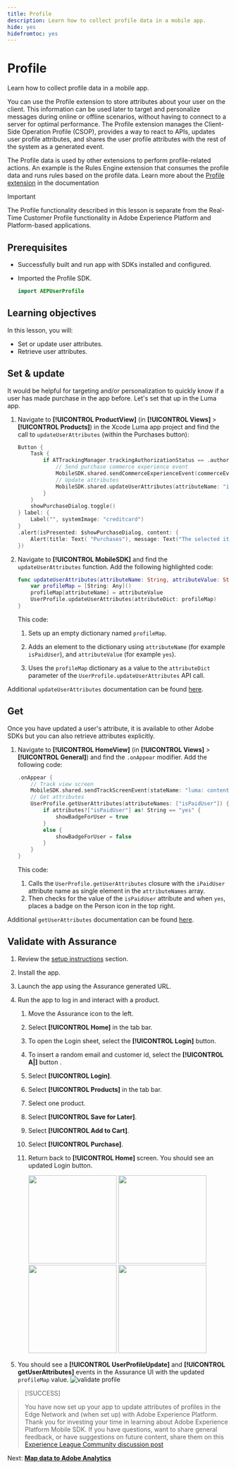 ```yaml
---
title: Profile
description: Learn how to collect profile data in a mobile app.
hide: yes
hidefromtoc: yes
---
```

# Profile

Learn how to collect profile data in a mobile app.

You can use the Profile extension to store attributes about your user on the client. This information can be used later to target and personalize messages during online or offline scenarios, without having to connect to a server for optimal performance. The Profile extension manages the Client-Side Operation Profile (CSOP), provides a way to react to APIs, updates user profile attributes, and shares the user profile attributes with the rest of the system as a generated event.

The Profile data is used by other extensions to perform profile-related actions. An example is the Rules Engine extension that consumes the profile data and runs rules based on the profile data. Learn more about the [Profile extension](https://developer.adobe.com/client-sdks/documentation/profile/) in the documentation

>[!IMPORTANT]
>
>The Profile functionality described in this lesson is separate from the Real-Time Customer Profile functionality in Adobe Experience Platform and Platform-based applications.


## Prerequisites

* Successfully built and run app with SDKs installed and configured.
* Imported the Profile SDK.

    ```swift
    import AEPUserProfile
    ```

## Learning objectives

In this lesson, you will:

* Set or update user attributes.
* Retrieve user attributes.


## Set & update

It would be helpful for targeting and/or personalization to quickly know if a user has made purchase in the app before. Let's set that up in the Luma app.

1. Navigate to **[!UICONTROL ProductView]** (in **[!UICONTROL Views]** > **[!UICONTROL Products]**) in the Xcode Luma app project and find the call to `updateUserAttributes` (within the Purchases button):

    ```swift {highlight="8-9"}
    Button {
        Task {
            if ATTrackingManager.trackingAuthorizationStatus == .authorized {
                // Send purchase commerce experience event
                MobileSDK.shared.sendCommerceExperienceEvent(commerceEventType: "purchases", product: product)
                // Update attributes
                MobileSDK.shared.updateUserAttributes(attributeName: "isPaidUser", attributeValue: "yes")
            }
        }
        showPurchaseDialog.toggle()
    } label: {
        Label("", systemImage: "creditcard")
    }
    .alert(isPresented: $showPurchaseDialog, content: {
        Alert(title: Text( "Purchases"), message: Text("The selected item is purchased…"))
    })
    ```

2. Navigate to **[!UICONTROL MobileSDK]** and find the `updateUserAttributes` function. Add the following highlighted code:

    ```swift {highlight="2-4"}
    func updateUserAttributes(attributeName: String, attributeValue: String) {
        var profileMap = [String: Any]()
        profileMap[attributeName] = attributeValue
        UserProfile.updateUserAttributes(attributeDict: profileMap)
    }
    ```

    This code:

    1. Sets up an empty dictionary named `profileMap`.

    1. Adds an element to the dictionary using `attributeName` (for example `isPaidUser`), and `attributeValue` (for example `yes`).

    1. Uses the `profileMap` dictionary as a value to the `attributeDict` parameter of the `UserProfile.updateUserAttributes` API call.


Additional `updateUserAttributes` documentation can be found [here](https://developer.adobe.com/client-sdks/documentation/profile/api-reference/#updateuserattribute).

## Get

Once you have updated a user's attribute, it is available to other Adobe SDKs but you can also retrieve attributes explicitly.

1. Navigate to **[!UICONTROL HomeView]** (in **[!UICONTROL Views]** > **[!UICONTROL General]**) and find the `.onAppear` modifier. Add the following code:

    ```swift {highlight="3-11"}
    .onAppear {
        // Track view screen
        MobileSDK.shared.sendTrackScreenEvent(stateName: "luma: content: ios: us: en: home")
        // Get attributes
        UserProfile.getUserAttributes(attributeNames: ["isPaidUser"]) { attributes, error in
            if attributes?["isPaidUser"] as! String == "yes" {
                showBadgeForUser = true
            }
            else {
                showBadgeForUser = false
            }
        }
    }
    ```

    This code:
    
    1. Calls the `UserProfile.getUserAttributes` closure with the `iPaidUser` attribute name as single element in the `attributeNames` array.
    1. Then checks for the value of the `isPaidUser` attribute and when `yes`, places a badge on the Person icon in the top right.

Additional `getUserAttributes` documentation can be found [here](https://developer.adobe.com/client-sdks/documentation/profile/api-reference/#getuserattributes).

## Validate with Assurance

1. Review the [setup instructions](assurance.md) section.
1. Install the app.
1. Launch the app using the Assurance generated URL.
1. Run the app to log in and interact with a product.

   1. Move the Assurance icon to the left.
   1. Select **[!UICONTROL Home]** in the tab bar.
   1. To open the Login sheet, select the **[!UICONTROL Login]** button.
   1. To insert a random email and customer id, select the **[!UICONTROL A|]** button .
   1. Select **[!UICONTROL Login]**.
   1. Select **[!UICONTROL Products]** in the tab bar.
   1. Select one product.
   1. Select **[!UICONTROL Save for Later]**.
   1. Select **[!UICONTROL Add to Cart]**.
   1. Select **[!UICONTROL Purchase]**.
   1. Return back to **[!UICONTROL Home]** screen. You should see an updated Login button.

      <img src="./assets/mobile-app-events-1.png" width=200> <img src="./assets/mobile-app-events-2.png" width=200> <img src="./assets/mobile-app-events-3.png" width=200> <img src="./assets/personbadges.png" width=200>

1. You should see a **[!UICONTROL UserProfileUpdate]** and **[!UICONTROL getUserAttributes]** events in the Assurance UI with the updated `profileMap` value.
   ![validate profile](assets/profile-validate.png)

>[!SUCCESS]
>
>You have now set up your app to update attributes of profiles in the Edge Network and (when set up) with Adobe Experience Platform.<br/>Thank you for investing your time in learning about Adobe Experience Platform Mobile SDK. If you have questions, want to share general feedback, or have suggestions on future content, share them on this [Experience League Community discussion post](https://experienceleaguecommunities.adobe.com/t5/adobe-experience-platform-launch/tutorial-discussion-implement-adobe-experience-cloud-in-mobile/td-p/443796)

Next: **[Map data to Adobe Analytics](analytics.md)**
